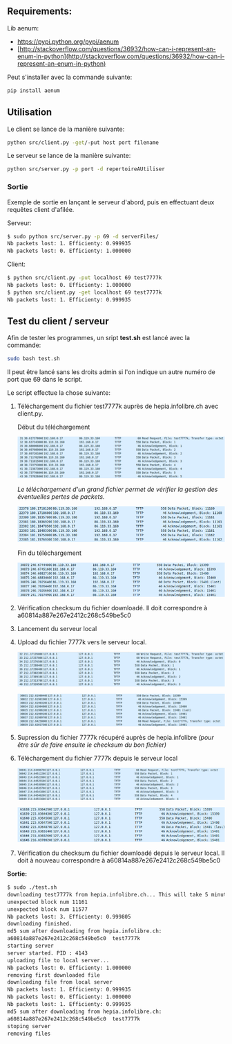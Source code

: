 ## Requirements: 
Lib aenum:  

- https://pypi.python.org/pypi/aenum
- [http://stackoverflow.com/questions/36932/how-can-i-represent-an-enum-in-python](http://stackoverflow.com/questions/36932/how-can-i-represent-an-enum-in-python)

Peut s'installer avec la commande suivante: 

```bash
pip install aenum
```



## Utilisation

Le client se lance de la manière suivante: 

```bash
python src/client.py -get/-put host port filename
```

Le serveur se lance de la manière suivante: 

```bash
python src/server.py -p port -d repertoireAUtiliser  
```

### Sortie

Exemple de sortie en lançant le serveur d'abord, puis en effectuant deux requêtes client d'afilée. 

Serveur:

```bash
$ sudo python src/server.py -p 69 -d serverFiles/
Nb packets lost: 1. Efficienty: 0.999935
Nb packets lost: 0. Efficienty: 1.000000
```

Client:

```bash
$ python src/client.py -put localhost 69 test7777k
Nb packets lost: 0. Efficienty: 1.000000
$ python src/client.py -get localhost 69 test7777k
Nb packets lost: 1. Efficienty: 0.999935
```



## Test du client / serveur

Afin de tester les programmes, un sript __test.sh__ est lancé avec la commande: 

```bash
sudo bash test.sh
```

Il peut être lancé sans les droits admin si l'on indique un autre numéro de port que 69 dans le script. 

Le script effectue la chose suivante: 

1. Téléchargement du fichier test7777k auprès de hepia.infolibre.ch avec client.py. 

   Début du téléchargement

   ![1_infolibre_download](./captures/1_infolibre_download.png)

   _Le téléchargement d'un grand fichier permet de vérifier la gestion des éventuelles pertes de packets._

   ![2_infolibre_download_wrong_paquet_managmnt](./captures/2_infolibre_download_wrong_paquet_managmnt.png)

   Fin du téléchargement

   ![3_infolibre_download_end](./captures/3_infolibre_download_end.png)

2. Vérification checksum du fichier downloadé. Il doit correspondre à  a60814a887e267e2412c268c549be5c0

3. Lancement du serveur local

4. Upload du fichier 7777k vers le serveur local. 

   ![4_upload_local_begining](./captures/4_upload_local_begining.png)

   ![5_upload_local_end](./captures/5_upload_local_end.png)

5. Supression du fichier 7777k récupéré auprès de hepia.infolibre  _(pour être sûr de faire ensuite le checksum du bon fichier)_

6. Téléchargement du fichier 7777k depuis le serveur local

   ![6_infolibre_download_local_beginging](./captures/6_infolibre_download_local_beginging.png)

   ![7_infolibre_download_local_end](./captures/7_infolibre_download_local_end.png)

7. Vérification du checksum du fichier downloadé depuis le serveur local. Il doit à nouveau correspondre à a60814a887e267e2412c268c549be5c0

__Sortie:__ 

```bash
$ sudo ./test.sh
downloading test7777k from hepia.infolibre.ch... This will take 5 minutes
unexpected block num 11161
unexpected block num 11577
Nb packets lost: 3. Efficienty: 0.999805
downloading finished.
md5 sum after downloading from hepia.infolibre.ch:
a60814a887e267e2412c268c549be5c0  test7777k
starting server
server started. PID : 4143
uploading file to local server...
Nb packets lost: 0. Efficienty: 1.000000
removing first downloaded file
downloading file from local server
Nb packets lost: 1. Efficienty: 0.999935
Nb packets lost: 0. Efficienty: 1.000000
Nb packets lost: 1. Efficienty: 0.999935
md5 sum after downloading from hepia.infolibre.ch:
a60814a887e267e2412c268c549be5c0  test7777k
stoping server
removing files
```

